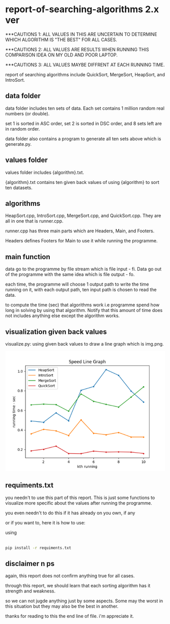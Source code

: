 # report-of-searching-algorithms 2.x ver

***CAUTIONS 1: ALL VALUES IN THIS ARE UNCERTAIN TO DETERMINE WHICH ALGORITHM IS "THE BEST" FOR ALL CASES. <br/>

***CAUTIONS 2: ALL VALUES ARE RESULTS WHEN RUNNING THIS COMPARISON IDEA ON MY OLD AND POOR LAPTOP. <br/>

***CAUTIONS 3: ALL VALUES MAYBE DIFFRENT AT EACH RUNNING TIME. <br/>

report of searching algorithms include QuickSort, MergeSort, HeapSort, and IntroSort.



## data folder

data folder includes ten sets of data. Each set contains 1 million random real numbers (or double). </br>

set 1 is sorted in ASC order, set 2 is sorted in DSC order, and 8 sets left are in random order. <br/>

data folder also contains a program to generate all ten sets above which is generate.py.



## values folder

values folder includes {algorithm}.txt. <br/>

{algorithm}.txt contains ten given back values of using {algorithm} to sort ten datasets.



## algorithms

HeapSort.cpp, IntroSort.cpp, MergeSort.cpp, and QuickSort.cpp. They are all in one that is runner.cpp. <br/>

runner.cpp has three main parts which are Headers, Main, and Footers. <br/>

Headers defines Footers for Main to use it while running the programme. <br/>



## main function

data go to the programme by file stream which is file input - fi. Data go out of the programme with the same idea which is file output - fo. <br/>

each time, the programme will choose 1 output path to write the time running on it, with each output path, ten input path is chosen to read the data. <br/>

to compute the time (sec) that algorithms work i.e programme spend how long in solving by using that algorithm. Notify that this amount of time does not includes anything else except the algorithm works. <br/>



## visualization given back values

visualize.py: using given back values to draw a line graph which is img.png. <br/>

![alt text](https://github.com/whynotkimhari/report-of-searching-algorithms/blob/024670623cfc8c8f9dcd7ab77aa7e182c54b2d83/img.png)



## requiments.txt

you needn't to use this part of this report. This is just some functions to visualize more specific about the values after running the programme. <br/>

you even needn't to do this if it has already on you own, if any <br/>

or if you want to, here it is how to use:<br/>

using

```bash

pip install -r requiments.txt

```



## disclaimer n ps

again, this report does not confirm anything true for all cases. <br/>

through this report, we should learn that each sorting algorithm has it strength and weakness. <br/>

so we can not jugde anything just by some aspects. Some may the worst in this situation but they may also be the best in another. <br/>

thanks for reading to this the end line of file. i'm appreciate it.

